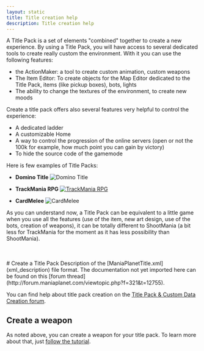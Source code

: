 ```yaml
---
layout: static
title: Title creation help
description: Title creation help
---
```


A Title Pack is a set of elements "combined" together to create a new experience. By using a Title Pack, you will have access to several dedicated tools to create really custom the environment. With it you can use the following features:

* the ActionMaker: a tool to create custom animation, custom weapons
* The Item Editor: To create objects for the Map Editor dedicated to the Title Pack, items (like pickup boxes), bots, lights
* The ability to change the textures of the environment, to create new moods

Create a title pack offers also several features very helpful to control the experience:

* A dedicated ladder
* A customizable Home
* A way to control the progression of the online servers (open or not the 100k for example, how much point you can gain by victory)
* To hide the source code of the gamemode

Here is few examples of Title Packs:

* **Domino Title** ![Domino Title](http://dominolink.aq.pl/common/Zrzut%20ekranu%202014-03-17%2017.45.51.png)

* **TrackMania RPG** [![TrackMania RPG](http://img.youtube.com/vi/XmC4OktmtEI/2.jpg)](https://www.youtube.com/watch?v=XmC4OktmtEI)

* **CardMelee** ![CardMelee](http://nsm08.casimages.com/img/2013/08/31/1308311124494836711511908.jpg)

As you can understand now, a Title Pack can be equivalent to a little game when you use all the features (use of the item, new art design, use of the bots, creation of weapons), it can be totally different to ShootMania (a bit less for TrackMania for the moment as it has less possibility than ShootMania).

<br/>
<br/>
# Create a Title Pack
Description of the [ManiaPlanetTitle.xml](xml_description) file format.
The documentation not yet imported here can be found on this [forum thread](http://forum.maniaplanet.com/viewtopic.php?f=321&t=12755).

You can find help about title pack creation on the [Title Pack & Custom Data Creation forum](http://forum.maniaplanet.com/viewforum.php?f=321).

## Create a weapon
As noted above, you can create a weapon for your title pack. To learn more about that, just [follow the tutorial](./actionmaker/create_weapon).
